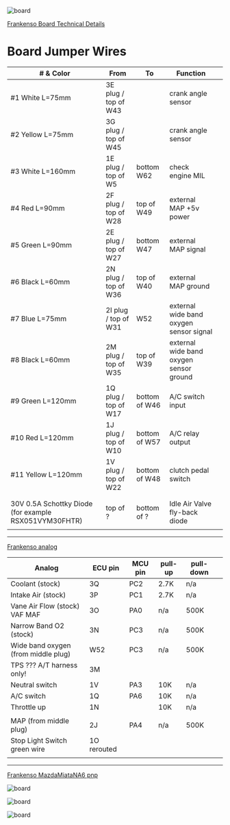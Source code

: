 

![board](installations/MazdaMiataNA6_Frankenso_pnp/Frankenso_MazdaMiataNA6_pnp_053_na6_v0_1.jpg)

[Frankenso Board Technical Details](Hardware-Frankenso#default-pinout)

# Board Jumper Wires

| # & Color | From | To | Function |   |
|------|------|----|-------|---|
| #1 White L=75mm    | 3E plug / top of W43  |               | crank angle sensor   |   |
| #2 Yellow L=75mm   | 3G plug / top of W45  |               | crank angle sensor   |   |
| #3 White L=160mm   | 1E plug / top of W5   | bottom W62    | check engine MIL     |   |
| #4 Red L=90mm      | 2F plug / top of W28  | top of W49    | external MAP +5v power     |   |
| #5 Green L=90mm    | 2E plug / top of W27  | bottom W47    | external MAP signal      |   |
| #6 Black L=60mm    | 2N plug / top of W36  | top of W40    | external MAP ground      |   |
| #7 Blue L=75mm     | 2I plug / top of W31  | W52           | external wide band oxygen sensor signal |
| #8 Black L=60mm    | 2M plug / top of W35  | top of W39    | external wide band oxygen sensor ground      |
| #9 Green L=120mm   | 1Q plug / top of W17  | bottom of W46 | A/C switch input |
| #10 Red L=120mm    | 1J plug / top of W10  | bottom of W57 | A/C relay output  |
| #11 Yellow L=120mm | 1V plug / top of W22  | bottom of W48 | clutch pedal switch  |
|      |      |    |       |   |
|      |      |    |       |   |
| 30V 0.5A Schottky Diode (for example RSX051VYM30FHTR)     | top of ?    | bottom of ?   | Idle Air Valve fly-back diode      |   |
|      |      |    |       |   |
-----------------------------------


[Frankenso analog](Hardware-Frankenso#analog-inputs)

| Analog        | ECU pin |MCU pin |  pull-up | pull-down |   |
|------|------|----|-------|---|---|
| Coolant (stock)       | 3Q | PC2 |  2.7K | n/a      |   |
| Intake Air (stock)    | 3P | PC1 |  2.7K | n/a      |   |
| Vane Air Flow (stock) VAF MAF | 3O | PA0 |  n/a  | 500K     |   |
| Narrow Band O2 (stock)| 3N | PC3 |  n/a  | 500K  |
| Wide band oxygen (from middle plug) | W52   | PC3   |   n/a    | 500K  |
| TPS ??? A/T harness only!    | 3M     |    |       |   |
| Neutral switch     | 1V     | PA3   | 10K     | n/a  |
| A/C switch     | 1Q     | PA6   | 10K     | n/a  |
| Throttle up     | 1N     |    | 10K      | n/a  |
|      |      |    |       |   |
| MAP (from middle plug)  | 2J      | PA4   |   n/a    | 500K  |
| Stop Light Switch  green wire   | 1O rerouted     |    |       |   |
|      |      |    |       |   |

-----------------------------------


[Frankenso MazdaMiataNA6 pnp](Frankenso-MazdaMiataNA6-pnp)


![board](installations/MazdaMiataNA6_Frankenso_pnp/Frankenso_MazdaMiataNA6_pnp_jumpers.jpg)

![board](installations/MazdaMiataNA6_Frankenso_pnp/Frankenso_MazdaMiataNA6_pnp_jumpers_left.png)

![board](installations/MazdaMiataNA6_Frankenso_pnp/Frankenso_MazdaMiataNA6_pnp_jumpers_right.png)
